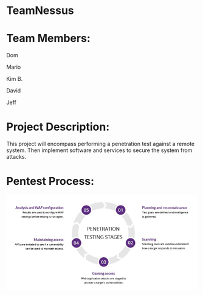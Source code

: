 # TeamNessus

# Team Members:

Dom

Mario

Kim B.

David

Jeff

# Project Description:
This project will encompass performing a penetration test against a remote system.
Then implement software and services to secure the system from attacks.


# Pentest Process:


![pentest](https://github.com/Team-Nessus/TeamNessus/blob/feature/Pictures/pen-testing.jpg)
